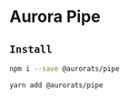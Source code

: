 # Aurora Pipe

## `Install`

``` bash
npm i --save @aurorats/pipe
```

``` bash
yarn add @aurorats/pipe
```
